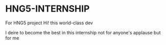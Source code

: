# HNG5-INTERNSHIP
For HNG5 project
Hi! this world-class dev

I deire to become the best in this internship not for anyone's applause but for me


